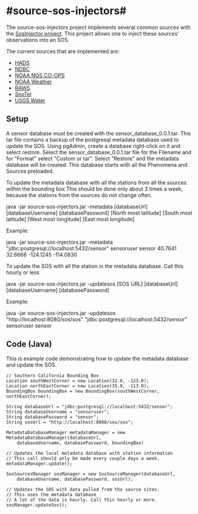 #source-sos-injectors#
====================
The source-sos-injectors project implements several common sources with the [SosInjector 
project](https://github.com/axiomalaska/sos-injection). This project allows one 
to inject these sources' observations into an SOS. 

The current sources that are implemented are:

* [HADS](http://dipper.nws.noaa.gov/hdsc/pfds/)
* [NDBC](http://www.ndbc.noaa.gov/)
* [NOAA NOS CO-OPS](http://tidesonline.nos.noaa.gov/)
* [NOAA Weather](http://www.nws.noaa.gov/)
* [RAWS](http://www.raws.dri.edu/)
* [SnoTel](http://www.wcc.nrcs.usda.gov/)
* [USGS Water](http://waterdata.usgs.gov/ak/nwis/uv)

Setup 
-----
A sensor database must be created with the sensor_database_0.0.1.tar. This tar file
contains a backup of the postgresql metadata database used to update the SOS. Using
pgAdmin, create a database right-click on it and select restore. Select the 
sensor_database_0.0.1.tar file for the Filename and for "Format" select "Custom or tar". 
Select "Restore" and the metadata database will be created. This database starts with
all the Phenomena and Sources preloaded. 

To update the metadata database with all the stations from all the sources within the bounding box
This should be done only about 3 times a week, because the stations from the sources do not change often.

java -jar source-sos-injectors.jar -metadata [databaseUrl] [databaseUsername] [databasePassword] [North most latitude] [South most latitude] [West most longitude] [East most longitude]
	
Example:

java -jar source-sos-injectors.jar -metadata "jdbc:postgresql://localhost:5432/sensor" sensoruser sensor 40.7641 32.6666 -124.1245 -114.0830
	
To update the SOS with all the station in the metadata database. Call this hourly or less

java -jar source-sos-injectors.jar -updatesos [SOS URL] [databaseUrl] [databaseUsername] [databasePassword]

Example:

java -jar source-sos-injectors.jar -updatesos "http://localhost:8080/sos/sos" "jdbc:postgresql://localhost:5432/sensor" sensoruser sensor

Code (Java)
-----------
This is example code demonstrating how to update the metadata database and update
the SOS. 

    // Southern California Bounding Box
    Location southWestCorner = new Location(32.0, -123.0);
    Location northEastCorner = new Location(35.0, -113.0);
    BoundingBox boundingBox = new BoundingBox(southWestCorner, northEastCorner);
    
    String databaseUrl = "jdbc:postgresql://localhost:5432/sensor";
    String databaseUsername = "sensoruser";
    String databasePassword = "sensor";
    String sosUrl = "http://localhost:8080/sos/sos";
    
    MetadataDatabaseManager metadataManager = new MetadataDatabaseManager(databaseUrl, 
    	databaseUsername, databasePassword, boundingBox)
    
    // Updates the local metadata database with station information
    // This call should only be made every couple days a week. 
    metadataManager.update();
    
    SosSourcesManager sosManager = new SosSourceManager(databaseUrl, 
    	databaseUsername, databasePassword, sosUrl);
    	
    // Updates the SOS with data pulled from the source sites. 
    // This uses the metadata database
    // A lot of the data is hourly. Call this hourly or more. 
    sosManager.updateSos();
    
